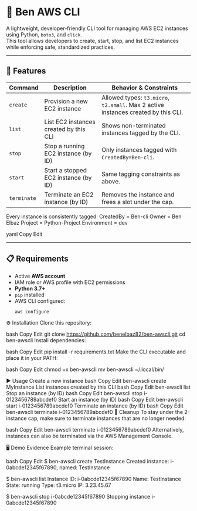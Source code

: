 # 🐧 Ben AWS CLI

A lightweight, developer-friendly CLI tool for managing AWS EC2 instances using Python, `boto3`, and `click`.  
This tool allows developers to create, start, stop, and list EC2 instances while enforcing safe, standardized practices.

---

## 🚀 Features

| Command     | Description                            | Behavior & Constraints                                                                 |
|-------------|----------------------------------------|----------------------------------------------------------------------------------------|
| `create`    | Provision a new EC2 instance           | Allowed types: `t3.micro`, `t2.small`. Max 2 active instances created by this CLI.     |
| `list`      | List EC2 instances created by this CLI | Shows non-terminated instances tagged by the CLI.                                      |
| `stop`      | Stop a running EC2 instance (by ID)    | Only instances tagged with `CreatedBy=Ben-cli`.                                        |
| `start`     | Start a stopped EC2 instance (by ID)   | Same tagging constraints as above.                                                     |
| `terminate` | Terminate an EC2 instance (by ID)      | Removes the instance and frees a slot under the cap.                                   |

Every instance is consistently tagged:
CreatedBy = Ben-cli
Owner = Ben Elbaz
Project = Python-Project
Environment = dev

yaml
Copy
Edit

---

## 📋 Requirements

- Active **AWS account**
- IAM role or AWS profile with EC2 permissions
- **Python 3.7+**
- `pip` installed
- AWS CLI configured:
  ```bash
  aws configure
⚙️ Installation
Clone this repository:

bash
Copy
Edit
git clone https://github.com/benelbaz82/ben-awscli.git
cd ben-awscli
Install dependencies:

bash
Copy
Edit
pip install -r requirements.txt
Make the CLI executable and place it in your PATH:

bash
Copy
Edit
chmod +x ben-awscli
mv ben-awscli ~/.local/bin/

▶️ Usage
Create a new instance
bash
Copy
Edit
ben-awscli create MyInstance
List instances created by this CLI
bash
Copy
Edit
ben-awscli list
Stop an instance (by ID)
bash
Copy
Edit
ben-awscli stop i-0123456789abcdef0
Start an instance (by ID)
bash
Copy
Edit
ben-awscli start i-0123456789abcdef0
Terminate an instance (by ID)
bash
Copy
Edit
ben-awscli terminate i-0123456789abcdef0
🧹 Cleanup
To stay under the 2-instance cap, make sure to terminate instances that are no longer needed:

bash
Copy
Edit
ben-awscli terminate i-0123456789abcdef0
Alternatively, instances can also be terminated via the AWS Management Console.

🖥 Demo Evidence
Example terminal session:

bash
Copy
Edit
$ ben-awscli create TestInstance
Created instance: i-0abcde12345f67890, named: TestInstance

$ ben-awscli list
Instance ID: i-0abcde12345f67890
Name: TestInstance
State: running
Type: t3.micro
IP: 3.23.45.67

$ ben-awscli stop i-0abcde12345f67890
Stopping instance i-0abcde12345f67890
